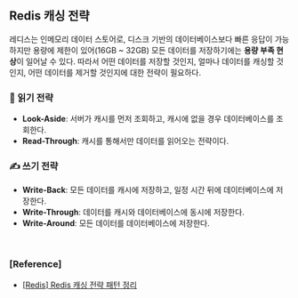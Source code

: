 ## Redis 캐싱 전략

레디스는 인메모리 데이터 스토어로, 디스크 기반의 데이터베이스보다 빠른 응답이 가능하지만 용량에 제한이 있어(16GB ~ 32GB) 모든 데이터를 저장하기에는 **용량 부족 현상**이 일어날 수 있다.
따라서 어떤 데이터를 저장할 것인지, 얼마나 데이터를 캐싱할 것인지, 어떤 데이터를 제거할 것인지에 대한 전략이 필요하다.

### 🔖 읽기 전략

- **Look-Aside**: 서버가 캐시를 먼저 조회하고, 캐시에 없을 경우 데이터베이스를 조회한다.
- **Read-Through**: 캐시를 통해서만 데이터를 읽어오는 전략이다.


### ✍️ 쓰기 전략

- **Write-Back**: 모든 데이터를 캐시에 저장하고, 일정 시간 뒤에 데이터베이스에 저장한다.
- **Write-Through**: 데이터를 캐시와 데이터베이스에 동시에 저장한다.
- **Write-Around**: 모든 데이터를 데이터베이스에 저장한다.

<br/>

### [Reference]
- [[Redis] Redis 캐싱 전략 패턴 정리](https://minnseong.tistory.com/49)
